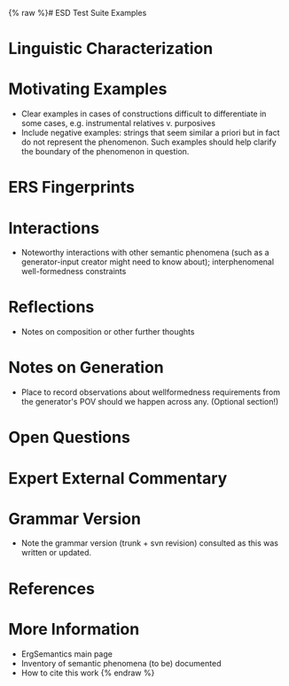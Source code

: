 {% raw %}# ESD Test Suite Examples

# Linguistic Characterization

# Motivating Examples

- Clear examples in cases of constructions difficult to differentiate
in some cases, e.g. instrumental relatives v. purposives
- Include negative examples: strings that seem similar a priori but in
fact do not represent the phenomenon. Such examples should help
clarify the boundary of the phenomenon in question.

# ERS Fingerprints

# Interactions

- Noteworthy interactions with other semantic phenomena (such as a
generator-input creator might need to know about); interphenomenal
well-formedness constraints

# Reflections

- Notes on composition or other further thoughts

# Notes on Generation

- Place to record observations about wellformedness requirements from
the generator's POV should we happen across any. (Optional section!)

# Open Questions

# Expert External Commentary

# Grammar Version

- Note the grammar version (trunk + svn revision) consulted as this
was written or updated.

# References

# More Information

- ErgSemantics main page
- Inventory of semantic phenomena (to be)
documented
- How to cite this work
<update date omitted for speed>{% endraw %}